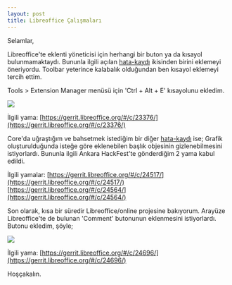 ```yaml
---
layout: post
title: Libreoffice Çalışmaları
---
```

 
Selamlar,

Libreoffice'te eklenti yöneticisi için herhangi bir buton ya da kısayol bulunmamaktaydı. Bununla ilgili açılan [hata-kaydı](https://bugs.documentfoundation.org/show_bug.cgi?id=58845) ikisinden birini eklemeyi öneriyordu. Toolbar yeterince kalabalık olduğundan ben kısayol eklemeyi tercih ettim.

Tools > Extension Manager menüsü için 'Ctrl + Alt + E' kısayolunu ekledim.

<p><img src="http://i.imgur.com/hXfV400.png" /></p>

İlgili yama: [https://gerrit.libreoffice.org/#/c/23376/](https://gerrit.libreoffice.org/#/c/23376/)


Core'da uğraştığım ve bahsetmek istediğim bir diğer [hata-kaydı](https://bugs.documentfoundation.org/show_bug.cgi?id=92768) ise; Grafik oluşturulduğunda isteğe göre eklenebilen başlık objesinin gizlenebilmesini istiyorlardı. Bununla ilgili Ankara HackFest'te gönderdiğim 2 yama kabul edildi. 

İlgili yamalar: 
				[https://gerrit.libreoffice.org/#/c/24517/](https://gerrit.libreoffice.org/#/c/24517/)
				[https://gerrit.libreoffice.org/#/c/24564/](https://gerrit.libreoffice.org/#/c/24564/)


Son olarak, kısa bir süredir Libreoffice/online projesine bakıyorum. Arayüze Libreoffice'te de bulunan 'Comment' butonunun eklenmesini istiyorlardı. Butonu ekledim, şöyle;

<p><img src="http://i.imgur.com/UnYB4NL.png?1" /></p>

İlgili yama: [https://gerrit.libreoffice.org/#/c/24696/](https://gerrit.libreoffice.org/#/c/24696/)


Hoşçakalın.
